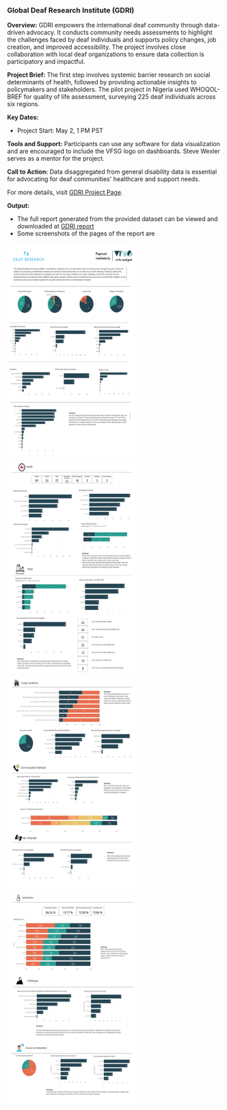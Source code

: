 ### Global Deaf Research Institute (GDRI)

**Overview:**
GDRI empowers the international deaf community through data-driven advocacy. It conducts community needs assessments to highlight the challenges faced by deaf individuals and supports policy changes, job creation, and improved accessibility. The project involves close collaboration with local deaf organizations to ensure data collection is participatory and impactful.

**Project Brief:**
The first step involves systemic barrier research on social determinants of health, followed by providing actionable insights to policymakers and stakeholders. The pilot project in Nigeria used WHOQOL-BREF for quality of life assessment, surveying 225 deaf individuals across six regions.

**Key Dates:**
- Project Start: May 2, 1 PM PST

**Tools and Support:**
Participants can use any software for data visualization and are encouraged to include the VFSG logo on dashboards. Steve Wexler serves as a mentor for the project.

**Call to Action:**
Data disaggregated from general disability data is essential for advocating for deaf communities' healthcare and support needs.

For more details, visit [GDRI Project Page](https://www.vizforsocialgood.com/join-a-project/2024/global-deaf-research-institute).

**Output:**
- The full report generated from the provided dataset can be viewed and downloaded at [GDRI report](./report/vsfg_gdri_viz.pdf)
- Some screenshots of the pages of the report are

<img src="https://github.com/lawansubba/dbt_vsfg_gdri/blob/9bc1787a92b3ad7fcb13b9ad97a57b57dcc8257b/report/vsfg_gdri_viz_page-0001.jpg" width="300" height="500">
<img src="https://github.com/lawansubba/dbt_vsfg_gdri/blob/9bc1787a92b3ad7fcb13b9ad97a57b57dcc8257b/report/vsfg_gdri_viz_page-0002.jpg" width="300" height="500">
<img src="https://github.com/lawansubba/dbt_vsfg_gdri/blob/9bc1787a92b3ad7fcb13b9ad97a57b57dcc8257b/report/vsfg_gdri_viz_page-0003.jpg" width="300" height="500">
<img src="https://github.com/lawansubba/dbt_vsfg_gdri/blob/9bc1787a92b3ad7fcb13b9ad97a57b57dcc8257b/report/vsfg_gdri_viz_page-0004.jpg" width="300" height="500">
